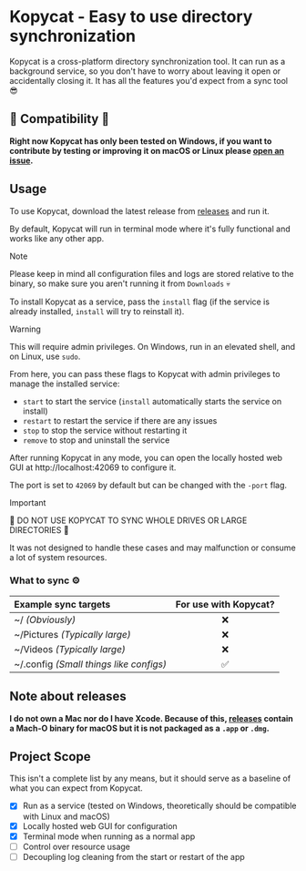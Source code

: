# Kopycat - Easy to use directory synchronization

Kopycat is a cross-platform directory synchronization tool. It can run as a background service, so you don't have to worry about leaving it open or accidentally closing it. It has all the features you'd expect from a sync tool 😎

## 🚨 Compatibility 🚨

**Right now Kopycat has only been tested on Windows, if you want to contribute by testing or improving it on macOS or Linux please [open an issue](https://github.com/kociumba/kopycat/issues).**

## Usage

To use Kopycat, download the latest release from [releases](https://github.com/kociumba/kopycat/releases) and run it.

By default, Kopycat will run in terminal mode where it's fully functional and works like any other app.

> [!NOTE]
> Please keep in mind all configuration files and logs are stored relative to the binary, so make sure you aren't running it from `Downloads` 💀

To install Kopycat as a service, pass the `install` flag (if the service is already installed, `install` will try to reinstall it).

> [!WARNING]
> This will require admin privileges.
> On Windows, run in an elevated shell, and on Linux, use `sudo`.

From here, you can pass these flags to Kopycat with admin privileges to manage the installed service:

- `start` to start the service (`install` automatically starts the service on install)
- `restart` to restart the service if there are any issues
- `stop` to stop the service without restarting it
- `remove` to stop and uninstall the service

After running Kopycat in any mode, you can open the locally hosted web GUI at http://localhost:42069 to configure it.

The port is set to `42069` by default but can be changed with the `-port` flag.

> [!IMPORTANT]
> 🚨 DO NOT USE KOPYCAT TO SYNC WHOLE DRIVES OR LARGE DIRECTORIES 🚨
> 
> It was not designed to handle these cases and may malfunction or consume a lot of system resources.

### What to sync ⚙️

| Example sync targets                              | For use with Kopycat? |
| :------------------------------------------------ | :-------------------: |
| ~/ *(Obviously)*   | ❌ |
| ~/Pictures *(Typically large)*  | ❌ |
| ~/Videos *(Typically large)*    | ❌ |
| ~/.config *(Small things like configs)* | ✅ |

## Note about releases

**I do not own a Mac nor do I have Xcode. Because of this, [releases](https://github.com/kociumba/kopycat/releases) contain a Mach-O binary for macOS but it is not packaged as a `.app` or `.dmg`.**

## Project Scope

This isn't a complete list by any means, but it should serve as a baseline of what you can expect from Kopycat.

- [x] Run as a service (tested on Windows, theoretically should be compatible with Linux and macOS)
- [x] Locally hosted web GUI for configuration
- [x] Terminal mode when running as a normal app
- [ ] Control over resource usage
- [ ] Decoupling log cleaning from the start or restart of the app
